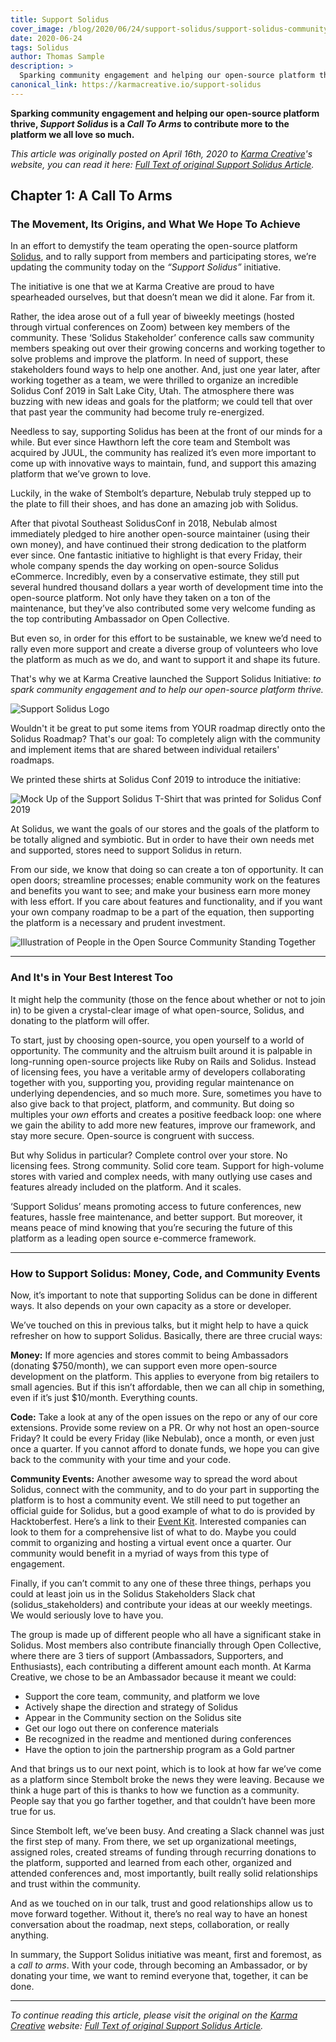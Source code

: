 ```yaml
---
title: Support Solidus
cover_image: /blog/2020/06/24/support-solidus/support-solidus-community-group-photo.jpg
date: 2020-06-24
tags: Solidus
author: Thomas Sample
description: >
  Sparking community engagement and helping our open-source platform thrive, Support Solidus is a Call To Arms to contribute more to the platform we all love so much.
canonical_link: https://karmacreative.io/support-solidus
---
```

**Sparking community engagement and helping our open-source platform thrive, _Support Solidus_ is a _Call To Arms_ to contribute more to the platform we all love so much.**

_This article was originally posted on April 16th, 2020 to [Karma Creative](https://karmacreative.io/)'s website, you can read it here:
[Full Text of original Support Solidus Article](https://karmacreative.io/support-solidus)._

## Chapter 1: A Call To Arms
### The Movement, Its Origins, and What We Hope To Achieve

In an effort to demystify the team operating the open-source platform [Solidus](https://solidus.io/), and to rally support from members and participating stores, we’re updating the community today on the *“Support Solidus”* initiative.

The initiative is one that we at Karma Creative are proud to have spearheaded ourselves, but that doesn’t mean we did it alone. Far from it.

Rather, the idea arose out of a full year of biweekly meetings (hosted through virtual conferences on Zoom) between key members of the community. These ‘Solidus Stakeholder’ conference calls saw community members speaking out over their growing concerns and working together to solve problems and improve the platform. In need of support, these stakeholders found ways to help one another. And, just one year later, after working together as a team, we were thrilled to organize an incredible Solidus Conf 2019 in Salt Lake City, Utah. The atmosphere there was buzzing with new ideas and goals for the platform; we could tell that over that past year the community had become truly re-energized.

Needless to say, supporting Solidus has been at the front of our minds for a while. But ever since Hawthorn left the core team and Stembolt was acquired by JUUL, the community has realized it’s even more important to come up with innovative ways to maintain, fund, and support this amazing platform that we’ve grown to love.

Luckily, in the wake of Stembolt’s departure, Nebulab truly stepped up to the plate to fill their shoes, and has done an amazing job with Solidus.

After that pivotal Southeast SolidusConf in 2018, Nebulab almost immediately pledged to hire another open-source maintainer (using their own money), and have continued their strong dedication to the platform ever since. One fantastic initiative to highlight is that every Friday, their whole company spends the day working on open-source Solidus eCommerce. Incredibly, even by a conservative estimate, they still put several hundred thousand dollars a year worth of development time into the open-source platform. Not only have they taken on a ton of the maintenance, but they’ve also contributed some very welcome funding as the top contributing Ambassador on Open Collective.

But even so, in order for this effort to be sustainable, we knew we’d need to rally even more support and create a diverse group of volunteers who love the platform as much as we do,
and want to support it and shape its future.

That's why we at Karma Creative launched the Support Solidus Initiative: *to spark community engagement and to help our open-source platform thrive.*

![Support Solidus Logo](/blog/2020/06/24/support-solidus/support-solidus-logo.jpg)

Wouldn't it be great to put some items from YOUR roadmap directly onto the Solidus Roadmap? That's our goal: To completely align with the community and implement items that are shared between individual retailers' roadmaps.

We printed these shirts at Solidus Conf 2019 to introduce the initiative:

![Mock Up of the Support Solidus T-Shirt that was printed for Solidus Conf 2019](/blog/2020/06/24/support-solidus/support-solidus-t-shirt-mock-up.jpg)

At Solidus, we want the goals of our stores and the goals of the platform to be totally aligned and symbiotic. But in order to have their own needs met and supported, stores need to support Solidus in return.

From our side, we know that doing so can create a ton of opportunity. It can open doors; streamline processes; enable community work on the features and benefits you want to see; and make your business earn more money with less effort. If you care about features and functionality, and if you want your own company roadmap to be a part of the equation, then supporting the platform is a necessary and prudent investment.

![Illustration of People in the Open Source Community Standing Together](/blog/2020/06/24/support-solidus/open-source-community-people-standing-together-illustration.jpg)

---

### And It's in Your Best Interest Too

It might help the community (those on the fence about whether or not to join in) to be given a crystal-clear image of what open-source, Solidus, and donating to the platform will offer.

To start, just by choosing open-source, you open yourself to a world of opportunity. The community and the altruism built around it is palpable in long-running open-source projects like Ruby on Rails and Solidus. Instead of licensing fees, you have a veritable army of developers collaborating together with you, supporting you, providing regular maintenance on underlying dependencies, and so much more. Sure, sometimes you have to also give back to that project, platform, and community. But doing so multiples your *own* efforts and creates a positive feedback loop: one where we gain the ability to add more new features, improve our framework, and stay more secure. Open-source is congruent with success.

But why Solidus in particular?
Complete control over your store.
No licensing fees.
Strong community.
Solid core team.
Support for high-volume stores with varied and complex needs, with many outlying use cases and features already included on the platform.
And it scales.

‘Support Solidus’ means promoting access to future conferences, new features, hassle free maintenance, and better support. But moreover, it means peace of mind knowing that you’re securing the future of this platform as a leading open source e-commerce framework.

---
### How to Support Solidus: Money, Code, and Community Events

Now, it’s important to note that supporting Solidus can be done in different ways. It also depends on your own capacity as a store or developer.

We’ve touched on this in previous talks, but it might help to have a quick refresher on how to support Solidus. Basically, there are three crucial ways:

**Money:** If more agencies and stores commit to being Ambassadors (donating $750/month), we can support even more open-source development on the platform. This applies to everyone from big retailers to small agencies. But if this isn’t affordable, then we can all chip in something, even if it’s just $10/month. Everything counts.

**Code:** Take a look at any of the open issues on the repo or any of our core extensions. Provide some review on a PR. Or why not host an open-source Friday? It could be every Friday (like Nebulab), once a month, or even just once a quarter. If you cannot afford to donate funds, we hope you can give back to the community with your time and your code.

**Community Events:** Another awesome way to spread the word about Solidus, connect with the community, and to do your part in supporting the platform is to host a community event. We still need to put together an official guide for Solidus, but a good example of what to do is provided by Hacktoberfest. Here’s a link to their [Event Kit](https://hacktoberfest.digitalocean.com/eventkit/). Interested companies can look to them for a comprehensive list of what to do. Maybe you could commit to organizing and hosting a virtual event once a quarter. Our community would benefit in a myriad of ways from this type of engagement.

Finally, if you can’t commit to any one of these three things, perhaps you could at least join us in the Solidus Stakeholders Slack chat (solidus_stakeholders) and contribute your ideas at our weekly meetings. We would seriously love to have you.

The group is made up of different people who all have a significant stake in Solidus. Most members also contribute financially through Open Collective, where there are 3 tiers of support (Ambassadors, Supporters, and Enthusiasts), each contributing a different amount each month. At Karma Creative, we chose to be an Ambassador because it meant we could:

- Support the core team, community, and platform we love
- Actively shape the direction and strategy of Solidus
- Appear in the Community section on the Solidus site
- Get our logo out there on conference materials
- Be recognized in the readme and mentioned during conferences
- Have the option to join the partnership program as a Gold partner

And that brings us to our next point, which is to look at how far we’ve come as a platform since Stembolt broke the news they were leaving. Because we think a huge part of this is thanks to how we function as a community. People say that you go farther together, and that couldn’t have been more true for us.

Since Stembolt left, we’ve been busy. And creating a Slack channel was just the first step of many. From there, we set up organizational meetings, assigned roles, created streams of funding through recurring donations to the platform, supported and learned from each other, organized and attended conferences and, most importantly, built really solid relationships and trust within the community.

And as we touched on in our talk, trust and good relationships allow us to move forward together. Without it, there’s no real way to have an honest conversation about the roadmap, next steps, collaboration, or really anything.

In summary, the Support Solidus initiative was meant, first and foremost, as a *call to arms*. With your code, through becoming an Ambassador, or by donating your time, we want to remind everyone that, together, it can be done.

---
_To continue reading this article, please visit the original on the [Karma Creative](https://karmacreative.io) website: [Full Text of original Support Solidus Article](https://karmacreative.io/support-solidus)._
